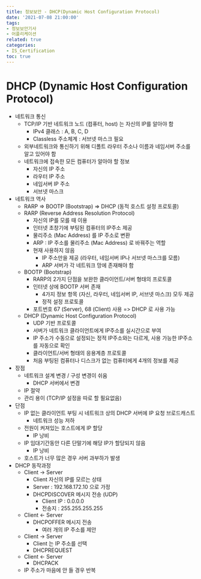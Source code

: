 ```yaml
---
title: 정보보안 - DHCP(Dynamic Host Configuration Protocol)
date: '2021-07-08 21:00:00'
tags:
- 정보보안기사
- 어플리케이션
related: true
categories:
- IS_Certification
toc: true
---
```


# DHCP (Dynamic Host Configuration Protocol)
- 네트워크 통신
    + TCP/IP 기반 네트워크 노드 (컴퓨터, host) 는 자신의 IP를 알아야 함
        * IPv4 클래스 : A, B, C, D
        * Classless 주소체계 : 서브넷 마스크 필요
    + 외부네트워크와 통신하기 위해 디폴트 라우터 주소나 이름과 네임서버 주소를 알고 있어야 함
    + 네트워크에 접속한 모든 컴퓨터가 알아야 할 정보
        * 자신의 IP 주소
        * 라우터 IP 주소
        * 네임서버 IP 주소
        * 서브넷 마스크
- 네트워크 역사
    + RARP => BOOTP (Bootstrap) => DHCP (동적 호스트 설정 프로토콜)
    + RARP (Reverse Address Resolution Protocol)
        * 자신의 IP를 모를 때 이용
        * 인터넷 초창기에 부팅된 컴퓨터의 IP주소 제공
        * 물리주소 (Mac Address) 를 IP 주소로 변환
        * ARP : IP 주소를 물리주소 (Mac Address) 로 바꿔주는 역할
        * 현재 사용하지 않음
            - IP 주소만을 제공 (라우터, 네임서버 IP나 서브넷 마스크를 모름)
            - ARP 서버가 각 네트워크 망에 존재해야 함
    + BOOTP (Bootstrap)
        * RARP의 2가지 단점을 보완한 클라이언트/서버 형태의 프로토콜
        * 인터넷 상에 BOOTP 서버 존재
            - 4가지 정보 항목 (자신, 라우터, 네임서버 IP, 서브넷 마스크) 모두 제공
            - 정적 설정 프로토콜
        * 포트번호 67 (Server), 68 (Client) 사용 => DHCP 로 사용 가능
    + DHCP (Dynamic Host Configuration Protocol)
        * UDP 기반 프로토콜
        * 서버가 네트워크 클라이언트에게 IP주소를 실시간으로 부여
        * IP 주소가 수동으로 설정되는 정적 IP주소와는 다르게, 사용 가능한 IP주소를 자동으로 확인
        * 클라이언트/서버 형태의 응용계층 프로토콜
        * 처음 부팅된 컴퓨터나 디스크가 없는 컴퓨터에게 4개의 정보를 제공
- 장점
    + 네트워크 설계 변경 / 구성 변경이 쉬움
        * DHCP 서버에서 변경
    + IP 절약
    + 관리 용이 (TCP/IP 설정을 따로 할 필요없음)
- 단점
    + IP 없는 클라이언트 부팅 시 네트워크 상의 DHCP 서버에 IP 요청 브로드캐스트
        * 네트워크 성능 저하
    + 전원이 켜져있는 호스트에게 IP 할당
        * IP 낭비
    + IP 임대기간동안 다른 단말기에 해당 IP가 할당되지 않음
        * IP 낭비
    + 호스트가 너무 많은 경우 서버 과부하가 발생
- DHCP 동작과정
    + Client -> Server
        * Client 자신의 IP를 모르는 상태
        * Server : 192.168.172.10 으로 가정
        * DHCPDISCOVER 메시지 전송 (UDP)
            - Client IP : 0.0.0.0
            - 전송지 : 255.255.255.255
    + Client <- Server
        * DHCPOFFER 메시지 전송
            - 여러 개의 IP 주소를 제안
    + Client -> Server
        * Client 는 IP 주소를 선택
        * DHCPREQUEST
    + Client <- Server
        * DHCPACK
    + IP 주소가 마음에 안 들 경우 반복

